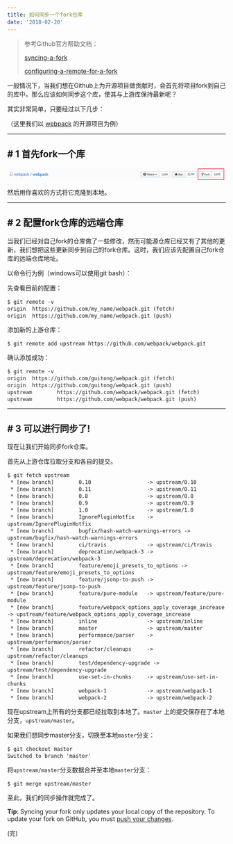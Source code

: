 ```yaml
---
title: 如何同步一个fork仓库
date: '2018-02-20'
---
```


>   参考Github官方帮助文档：
>
>   [syncing-a-fork](https://help.github.com/articles/syncing-a-fork/)
>
>   [configuring-a-remote-for-a-fork](https://help.github.com/articles/configuring-a-remote-for-a-fork/)

一般情况下，当我们想在Github上为开源项目做贡献时，会首先将项目fork到自己的库中。那么应该如何同步这个库，使其与上游库保持最新呢？

其实非常简单，只要经过以下几步：

（这里我们以 [webpack](https://github.com/webpack/webpack) 的开源项目为例）

---

## \# 1 首先fork一个库

![click the fork button](./click_fork_button.png)

然后用你喜欢的方式将它克隆到本地。

---

## \# 2 配置fork仓库的远端仓库

当我们已经对自己fork的仓库做了一些修改，然而可能源仓库已经又有了其他的更新，我们想把这些更新同步到自己的fork仓库。这时，我们应该先配置自己fork仓库的远端仓库地址。

以命令行为例（windows可以使用git bash）：

先查看目前的配置：

```shell
$ git remote -v
origin  https://github.com/my_name/webpack.git (fetch)
origin  https://github.com/my_name/webpack.git (push)
```

添加新的上游仓库：

```shell
$ git remote add upstream https://github.com/webpack/webpack.git
```

确认添加成功：

```shell
$ git remote -v
origin  https://github.com/guitong/webpack.git (fetch)
origin  https://github.com/guitong/webpack.git (push)
upstream        https://github.com/webpack/webpack.git (fetch)
upstream        https://github.com/webpack/webpack.git (push)
```

---



## \# 3 可以进行同步了!

现在让我们开始同步fork仓库。

首先从上游仓库拉取分支和各自的提交。

```shell
$ git fetch upstream
 * [new branch]        0.10                  -> upstream/0.10
 * [new branch]        0.11                  -> upstream/0.11
 * [new branch]        0.8                   -> upstream/0.8
 * [new branch]        0.9                   -> upstream/0.9
 * [new branch]        1.0                   -> upstream/1.0
 * [new branch]        IgnorePluginHotfix    -> upstream/IgnorePluginHotfix
 * [new branch]        bugfix/hash-watch-warnings-errors -> upstream/bugfix/hash-watch-warnings-errors
 * [new branch]        ci/travis             -> upstream/ci/travis
 * [new branch]        deprecation/webpack-3 -> upstream/deprecation/webpack-3
 * [new branch]        feature/emoji_presets_to_options -> upstream/feature/emoji_presets_to_options
 * [new branch]        feature/jsonp-to-push -> upstream/feature/jsonp-to-push
 * [new branch]        feature/pure-module   -> upstream/feature/pure-module
 * [new branch]        feature/webpack_options_apply_coverage_increase -> upstream/feature/webpack_options_apply_coverage_increase
 * [new branch]        inline                -> upstream/inline
 * [new branch]        master                -> upstream/master
 * [new branch]        performance/parser    -> upstream/performance/parser
 * [new branch]        refactor/cleanups     -> upstream/refactor/cleanups
 * [new branch]        test/dependency-upgrade -> upstream/test/dependency-upgrade
 * [new branch]        use-set-in-chunks     -> upstream/use-set-in-chunks
 * [new branch]        webpack-1             -> upstream/webpack-1
 * [new branch]        webpack-2             -> upstream/webpack-2
```

现在upstream上所有的分支都已经拉取到本地了。`master` 上的提交保存在了本地分支，`upstream/master`。

如果我们想同步master分支，切换至本地`master`分支：

```shell
$ git checkout master
Switched to branch 'master'
```

将`upstream/master`分支数据合并至本地`master`分支：

```shell
$ git merge upstream/master
```

至此，我们的同步操作就完成了。

**Tip**: Syncing your fork only updates your local copy of the repository. To update your fork on GitHub, you must [push your changes](https://help.github.com/articles/pushing-to-a-remote).

(完)